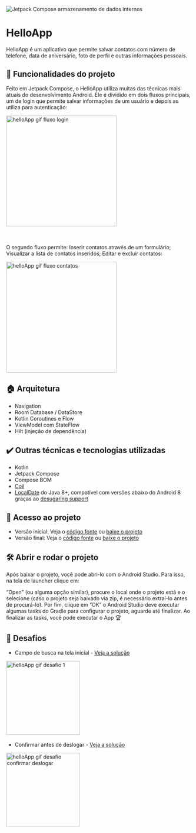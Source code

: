 
![Jetpack Compose armazenamento de dados internos](https://user-images.githubusercontent.com/35709152/224780761-6773fbfc-8c1a-4354-a937-e44710f81452.png)

# HelloApp


HelloApp é um aplicativo que permite salvar contatos com número de telefone, data de aniversário, foto de perfil e outras informações pessoais.

## :hammer: Funcionalidades do projeto
Feito em Jetpack Compose, o HelloApp utiliza muitas das técnicas mais atuais do desenvolvimento Android. 
Ele é dividido em dois fluxos principais, um de login que permite salvar informações de um usuário e depois as utiliza para autenticação:

<img src="https://user-images.githubusercontent.com/35709152/207883587-c2572b28-c198-484a-bd7f-7a6afab5932b.gif" alt = "helloApp gif fluxo login" width="300">

ㅤ
ㅤ

O segundo fluxo permite: Inserir contatos através de um formulário; Visualizar a lista de contatos inseridos; Editar e excluir contatos:

<img src="https://user-images.githubusercontent.com/35709152/207889521-69038e3b-0e26-4604-807d-3db81433e35c.gif" alt = "helloApp gif fluxo contatos" width="300">


## 🏠 Arquitetura
* Navigation
* Room Database / DataStore
* Kotlin Coroutines e Flow
* ViewModel com StateFlow
* Hilt (injeção de dependência)

## ✔️ Outras técnicas e tecnologias utilizadas
* Kotlin
* Jetpack Compose
* Compose BOM
* [Coil][coil]
* [LocalDate][localdate] do Java 8+, compatível com versões abaixo do Android 8 graças ao [desugaring support][jdk8desugar]


## 📂 Acesso ao projeto
- Versão inicial: Veja o [código fonte][codigo-inicial] ou [baixe o projeto][download-inicial]
- Versão final: Veja o [código fonte][codigo-final] ou [baixe o projeto][download-final]

## 🛠️ Abrir e rodar o projeto
Após baixar o projeto, você pode abri-lo com o Android Studio. Para isso, na tela de launcher clique em:

“Open” (ou alguma opção similar), procure o local onde o projeto está e o selecione (caso o projeto seja baixado via zip, é necessário extraí-lo antes de procurá-lo). Por fim, clique em “OK” o Android Studio deve executar algumas tasks do Gradle para configurar o projeto, aguarde até finalizar. Ao finalizar as tasks, você pode executar o App 🏆

## 🎯 Desafios
- Campo de busca na tela inicial - [Veja a solução][desafio-1]
<img src="https://user-images.githubusercontent.com/35709152/207896507-07cbd79a-8135-4264-8848-4a58ec6ab6bb.gif" alt = "helloApp gif desafio 1" width="200">
ㅤ
ㅤ

- Confirmar antes de deslogar - [Veja a solução][desafio-2]
<img src="https://user-images.githubusercontent.com/35709152/208907927-2c8014b4-e0f1-44c0-997e-f764529ce5d5.gif" alt = "helloApp gif desafio confirmar deslogar" width="200">



[localdate]: https://developer.android.com/reference/java/time/LocalDate
[jdk8desugar]: https://developer.android.com/studio/write/java8-support#library-desugaring
[coil]: https://coil-kt.github.io/coil/
[codigo-inicial]: https://github.com/alura-cursos/HelloApp/commits/projeto-inicial
[download-inicial]: https://github.com/alura-cursos/HelloApp/archive/refs/heads/projeto-inicial.zip
[codigo-final]: https://github.com/alura-cursos/HelloApp/commits/aula-6
[download-final]: https://github.com/alura-cursos/HelloApp/archive/refs/heads/aula-6.zip
[desafio-1]: https://github.com/alura-cursos/HelloApp/commit/5a76d9fcb18513b6c1696a58150f73cda1c13a0d
[desafio-2]: https://github.com/alura-cursos/HelloApp/commit/73d7bca228e2c508750cf3f82a11f46a03d0e4d9
